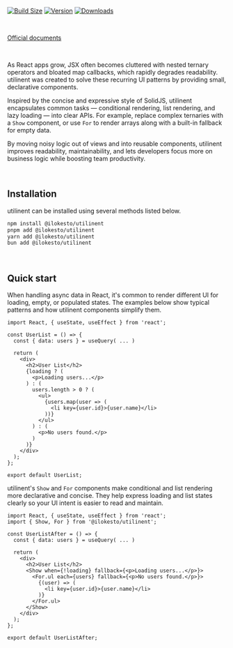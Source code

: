 [![Build Size](https://img.shields.io/bundlephobia/minzip/@ilokesto/utilinent?label=bundle%20size&style=flat&colorA=000000&colorB=000000)](https://bundlephobia.com/result?p=@ilokesto/utilinent)
[![Version](https://img.shields.io/npm/v/@ilokesto/utilinent?style=flat&colorA=000000&colorB=000000)](https://www.npmjs.com/package/@ilokesto/utilinent)
[![Downloads](https://img.shields.io/npm/dt/@ilokesto/utilinent.svg?style=flat&colorA=000000&colorB=000000)](https://www.npmjs.com/package/@ilokesto/utilinent)


&nbsp;

[Official documents](https://ilokesto.vercel.app/utilinent)

&nbsp;

As React apps grow, JSX often becomes cluttered with nested ternary operators and bloated map callbacks, which rapidly degrades readability. utilinent was created to solve these recurring UI patterns by providing small, declarative components.

Inspired by the concise and expressive style of SolidJS, utilinent encapsulates common tasks — conditional rendering, list rendering, and lazy loading — into clear APIs. For example, replace complex ternaries with a `Show` component, or use `For` to render arrays along with a built-in fallback for empty data.

By moving noisy logic out of views and into reusable components, utilinent improves readability, maintainability, and lets developers focus more on business logic while boosting team productivity.

&nbsp;

##  Installation

utilinent can be installed using several methods listed below.

```bash
npm install @ilokesto/utilinent
pnpm add @ilokesto/utilinent
yarn add @ilokesto/utilinent
bun add @ilokesto/utilinent
```

&nbsp;

## Quick start

When handling async data in React, it's common to render different UI for loading, empty, or populated states. The examples below show typical patterns and how utilinent components simplify them.

```tsx
import React, { useState, useEffect } from 'react';
  
const UserList = () => {
  const { data: users } = useQuery( ... )

  return (
    <div>
      <h2>User List</h2>
      {loading ? (
        <p>Loading users...</p>
      ) : (
        users.length > 0 ? (
          <ul>
            {users.map(user => (
              <li key={user.id}>{user.name}</li>
            ))}
          </ul>
        ) : (
          <p>No users found.</p>
        )
      )}
    </div>
  );
};
  
export default UserList;
```

utilinent's `Show` and `For` components make conditional and list rendering more declarative and concise. They help express loading and list states clearly so your UI intent is easier to read and maintain.

```tsx
import React, { useState, useEffect } from 'react';
import { Show, For } from '@ilokesto/utilinent';

const UserListAfter = () => {
  const { data: users } = useQuery( ... )

  return (
    <div>
      <h2>User List</h2>
      <Show when={!loading} fallback={<p>Loading users...</p>}>
        <For.ul each={users} fallback={<p>No users found.</p>}>
          {(user) => (
            <li key={user.id}>{user.name}</li>
          )}
        </For.ul>
      </Show>
    </div>
  );
};

export default UserListAfter;
```